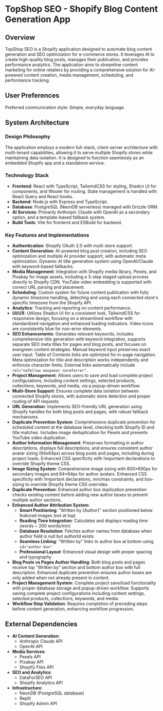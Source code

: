 # TopShop SEO - Shopify Blog Content Generation App

## Overview
TopShop SEO is a Shopify application designed to automate blog content generation and SEO optimization for e-commerce stores. It leverages AI to create high-quality blog posts, manages their publication, and provides performance analytics. The application aims to streamline content marketing for online retailers by providing a comprehensive solution for AI-powered content creation, media management, scheduling, and performance tracking.

## User Preferences
Preferred communication style: Simple, everyday language.

## System Architecture

### Design Philosophy
The application employs a modern full-stack, client-server architecture with multi-tenant capabilities, allowing it to serve multiple Shopify stores while maintaining data isolation. It is designed to function seamlessly as an embedded Shopify app and a standalone service.

### Technology Stack
- **Frontend**: React with TypeScript, TailwindCSS for styling, Shadcn UI for components, and Wouter for routing. State management is handled with React Query and React hooks.
- **Backend**: Node.js with Express and TypeScript.
- **Database**: PostgreSQL (NeonDB serverless) managed with Drizzle ORM.
- **AI Services**: Primarily Anthropic Claude with OpenAI as a secondary option, and a template-based fallback system.
- **Build Tools**: Vite for frontend and ESBuild for backend.

### Key Features and Implementations
- **Authentication**: Shopify OAuth 2.0 with multi-store support.
- **Content Generation**: AI-powered blog post creation, including SEO optimization and multiple AI provider support, with automatic meta optimization. Dynamic AI title generation system using OpenAI/Claude with keyword-based fallbacks.
- **Media Management**: Integration with Shopify media library, Pexels, and Pixabay for image assets, including a 3-step staged upload process directly to Shopify CDN. YouTube video embedding is supported with correct URL parsing and placement.
- **Scheduling**: Custom system for future content publication with fully dynamic timezone handling, detecting and using each connected store's specific timezone from the Shopify API.
- **Analytics**: Tracking and reporting on content performance.
- **UI/UX**: Utilizes Shadcn UI for a consistent look, TailwindCSS for responsive design, focusing on a streamlined workflow with standardized navigation and enhanced loading indicators. Video icons are consistently blue for non-error elements.
- **SEO Enhancements**: Generates relevant keywords, includes comprehensive title generation with keyword integration, supports separate SEO meta titles for pages and blog posts, and focuses on evergreen content strategies. Manual keyword input preserves exact user input. Table of Contents links are optimized for in-page navigation. Meta optimization for title and description works independently and enforces character limits. External links automatically include `rel="nofollow noopener noreferrer"`.
- **Project Management**: Allows users to save and load complete project configurations, including content settings, selected products, collections, keywords, and media, via a popup-driven workflow.
- **Multi-Store Support**: Ensures complete data isolation between connected Shopify stores, with automatic store detection and proper routing of API requests.
- **URL Generation**: Implements SEO-friendly URL generation using Shopify handles for both blog posts and pages, with robust fallback mechanisms.
- **Duplicate Prevention System**: Comprehensive duplicate prevention for scheduled content at the database level, checking both Shopify ID and title matches. Includes image deduplication for Pexels and prevents YouTube video duplication.
- **Author Information Management**: Preserves formatting in author descriptions, displays full descriptions, and ensures consistent author avatar sizing (64x64px) across blog posts and pages, including during project loads. Enhanced CSS specificity with !important declarations to override Shopify theme CSS.
- **Image Sizing System**: Comprehensive image sizing with 600×600px for secondary images and 64×64px for author avatars. Enhanced CSS specificity with !important declarations, min/max constraints, and box-sizing to override Shopify theme CSS overrides.
- **Duplicate Prevention**: Enhanced author box duplication prevention checks existing content before adding new author boxes to prevent multiple author sections.
- **Enhanced Author Attribution System**: 
  - **Smart Positioning**: "Written by [Author]" section positioned below featured images (not at top)
  - **Reading Time Integration**: Calculates and displays reading time (words ÷ 200 words/min)
  - **Database Resolution**: Fetches author names from database when author field is null but authorId exists
  - **Seamless Linking**: "Written by" links to author box at bottom using `id="author-box"`
  - **Professional Layout**: Enhanced visual design with proper spacing and typography
- **Blog Posts vs Pages Author Handling**: Both blog posts and pages receive top "Written by" section and bottom author box with full description. Enhanced duplicate prevention ensures author boxes are only added when not already present in content.
- **Project Management System**: Complete project save/load functionality with proper database storage and popup-driven workflow. Supports saving complete project configurations including content settings, selected products, collections, keywords, and media.
- **Workflow Step Validation**: Requires completion of preceding steps before content generation, enhancing workflow progression.

## External Dependencies

- **AI Content Generation**:
    - Anthropic Claude API
    - OpenAI API
- **Media Services**:
    - Pexels API
    - Pixabay API
    - Shopify Files API
- **SEO and Analytics**:
    - DataForSEO API
    - Shopify Analytics API
- **Infrastructure**:
    - NeonDB (PostgreSQL database)
    - Replit
    - Shopify Admin API